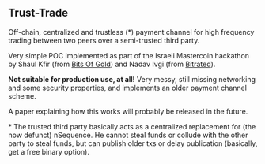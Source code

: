 ## Trust-Trade

Off-chain, centralized and trustless (\*) payment channel for high frequency
trading between two peers over a semi-trusted third party.

Very simple POC implemented as part of the Israeli Mastercoin hackathon
by Shaul Kfir (from [Bits Of Gold](https://www.bitsofgold.co.il/))
and Nadav Ivgi (from [Bitrated](https://www.bitrated.com/)).

**Not suitable for production use, at all!**
Very messy, still missing networking and some security properties, and implements an older payment
channel scheme.

A paper explaining how this works will probably be released in the future.

\* The trusted third party basically acts as a centralized replacement for (the now defunct) nSequence.
   He cannot steal funds or collude with the other party to steal funds,
   but can publish older txs or delay publication (basically, get a free binary option).

